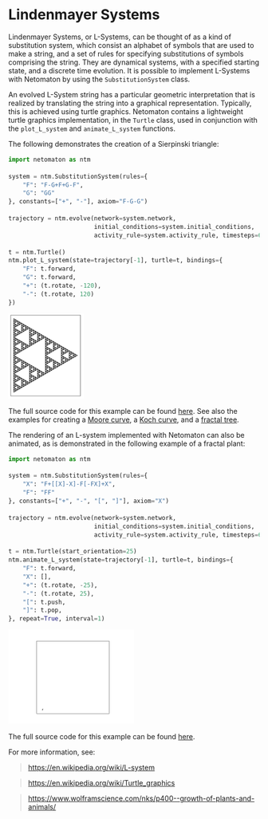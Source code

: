 # Lindenmayer Systems

Lindenmayer Systems, or L-Systems, can be thought of as a kind of substitution system, which consist an alphabet of 
symbols that are used to make a string, and a set of rules for specifying substitutions of symbols comprising the 
string. They are dynamical systems, with a specified starting state, and a discrete time evolution. It is possible to 
implement L-Systems with Netomaton by using the `SubstitutionSystem` class.

An evolved L-System string has a particular geometric interpretation that is realized by translating the string into 
a graphical representation. Typically, this is achieved using turtle graphics. Netomaton contains a lightweight turtle
graphics implementation, in the `Turtle` class, used in conjunction with the `plot_L_system` and `animate_L_system` 
functions.

The following demonstrates the creation of a Sierpinski triangle:

```python
import netomaton as ntm

system = ntm.SubstitutionSystem(rules={
    "F": "F-G+F+G-F",
    "G": "GG"
}, constants=["+", "-"], axiom="F-G-G")

trajectory = ntm.evolve(network=system.network,
                        initial_conditions=system.initial_conditions,
                        activity_rule=system.activity_rule, timesteps=6)

t = ntm.Turtle()
ntm.plot_L_system(state=trajectory[-1], turtle=t, bindings={
    "F": t.forward,
    "G": t.forward,
    "+": (t.rotate, -120),
    "-": (t.rotate, 120)
})
```

<img src="../../resources/sierpinski.png" width="30%"/>

The full source code for this example can be found [here](sierpinski_triangle_demo.py). See also the examples for 
creating a [Moore curve](moore_curve_demo.py), a [Koch curve](koch_curve_demo.py), and a 
[fractal tree](fractal_tree_demo.py).

The rendering of an L-system implemented with Netomaton can also be animated, as is demonstrated in the following 
example of a fractal plant:

```python
import netomaton as ntm

system = ntm.SubstitutionSystem(rules={
    "X": "F+[[X]-X]-F[-FX]+X",
    "F": "FF"
}, constants=["+", "-", "[", "]"], axiom="X")

trajectory = ntm.evolve(network=system.network,
                        initial_conditions=system.initial_conditions,
                        activity_rule=system.activity_rule, timesteps=6)

t = ntm.Turtle(start_orientation=25)
ntm.animate_L_system(state=trajectory[-1], turtle=t, bindings={
    "F": t.forward,
    "X": [],
    "+": (t.rotate, -25),
    "-": (t.rotate, 25),
    "[": t.push,
    "]": t.pop,
}, repeat=True, interval=1)
```

<img src="../../resources/fractalplant.gif" width="50%"/>

The full source code for this example can be found [here](fractal_plant_demo.py).

For more information, see:

> https://en.wikipedia.org/wiki/L-system

> https://en.wikipedia.org/wiki/Turtle_graphics

> https://www.wolframscience.com/nks/p400--growth-of-plants-and-animals/
